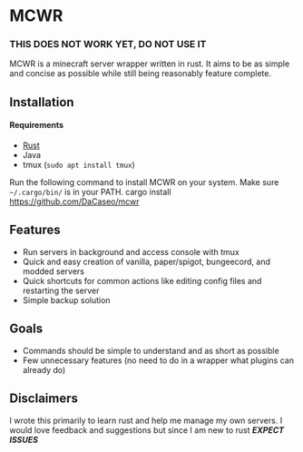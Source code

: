# MCWR
### THIS DOES NOT WORK YET, DO NOT USE IT
MCWR is a minecraft server wrapper written in rust. It aims to be as simple and concise as possible while still being reasonably feature complete.

## Installation

#### Requirements
- [Rust](https://rustup.rs/)
- Java
- tmux (`sudo apt install tmux`)

Run the following command to install MCWR on your system. Make sure `~/.cargo/bin/` is in your PATH.
    cargo install https://github.com/DaCaseo/mcwr

## Features
- Run servers in background and access console with tmux
- Quick and easy creation of vanilla, paper/spigot, bungeecord, and modded servers
- Quick shortcuts for common actions like editing config files and restarting the server
- Simple backup solution

## Goals
- Commands should be simple to understand and as short as possible
- Few unnecessary features (no need to do in a wrapper what plugins can already do)

## Disclaimers
I wrote this primarily to learn rust and help me manage my own servers. I would love feedback and suggestions but since I am new to rust ***EXPECT ISSUES***